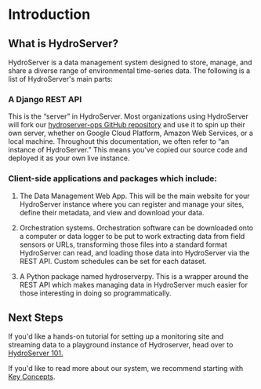 # Introduction

## What is HydroServer?

HydroServer is a data management system designed to store, manage, and
share a diverse range of environmental time-series data. The following is a list of HydroServer's main parts:

### A Django REST API

This is the “server” in HydroServer. Most organizations using HydroServer will fork our [hydroserver-ops GitHub repository](https://github.com/hydroserver2/hydroserver-ops) and use it to spin up their own server, whether on Google Cloud Platform, Amazon Web Services, or a local machine. Throughout this documentation, we often refer to “an instance of HydroServer.” This means you've copied our source code and deployed it as your own live instance.

### Client-side applications and packages which include:

1. The Data Management Web App. This will be the main website for your HydroServer instance where you can register and manage your sites, define their metadata, and view and download your data.

2. Orchestration systems. Orchestration software can be downloaded onto a computer or data logger to be put to work extracting data from field sensors or URLs, transforming those files into a standard format HydroServer can read, and loading those data into HydroServer via the REST API. Custom schedules can be set for each dataset.

3. A Python package named hydroserverpy. This is a wrapper around the REST API which makes managing data in HydroServer much easier for those interesting in doing so programmatically.

## Next Steps

If you'd like a hands-on tutorial for setting up a monitoring site and streaming data to a playground instance of Hydroserver, head over to [HydroServer 101.](/tutorials/hydroserver-101.md)

If you'd like to read more about our system, we recommend starting with [Key Concepts](/introduction/key-concepts/sites).
